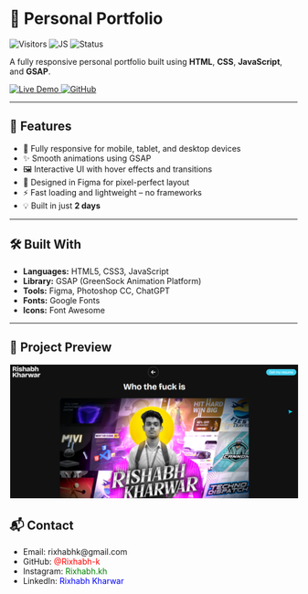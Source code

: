 <h1>💼 Personal Portfolio</h1>

<p>
  <img src="https://visitor-badge.laobi.icu/badge?page_id=Rixhabh-k.Personal-Portfolio" alt="Visitors" />
  <img src="https://img.shields.io/badge/Made%20With-JavaScript-yellow?style=flat-square" alt="JS" />
  <img src="https://img.shields.io/badge/Status-Completed-brightgreen?style=flat-square" alt="Status" />
</p>
  
<p>
  A fully responsive personal portfolio built using <strong>HTML</strong>, <strong>CSS</strong>, <strong>JavaScript</strong>, and <strong>GSAP</strong>.
</p>

<p>
  <a href="https:" target="_blank">
    <img src="https://img.shields.io/badge/🔗 Live%20Demo-blue?style=for-the-badge" alt="Live Demo" />
  </a>
  <a href="https://github.com/Rixhabh-k/Personal-Portfolio" target="_blank">
    <img src="https://img.shields.io/badge/🐙 GitHub-000?style=for-the-badge&logo=github" alt="GitHub" />
  </a>
</p>

<hr />

<h2>📌 Features</h2>

<ul>
  <li>📱 Fully responsive for mobile, tablet, and desktop devices</li>
  <li>✨ Smooth animations using GSAP</li>
  <li>🖼️ Interactive UI with hover effects and transitions</li>
  <li>🎨 Designed in Figma for pixel-perfect layout</li>
  <li>⚡ Fast loading and lightweight – no frameworks</li>
  <li>💡 Built in just <strong>2 days</strong></li>
</ul>

<hr />

<h2>🛠️ Built With</h2>

<ul>
  <li><strong>Languages:</strong> HTML5, CSS3, JavaScript</li>
  <li><strong>Library:</strong> GSAP (GreenSock Animation Platform)</li>
  <li><strong>Tools:</strong> Figma, Photoshop CC, ChatGPT</li>
  <li><strong>Fonts:</strong> Google Fonts</li>
  <li><strong>Icons:</strong> Font Awesome</li>
</ul>

<hr />

<h2>📸 Project Preview</h2>

<p>
  <img src="project-screenshot.png" alt="Portfolio Screenshot" style="max-width: 100%; border: 1px solid white;" />
</p>



<h2>📬 Contact</h2>

<ul>
  <li>Email: rixhabhk@gmail.com</li>
  <li>GitHub: <a href="https://github.com/Rixhabh-k" style="color: red; text-decoration: none;" target="_blank"  >@Rixhabh-k</a></li>
  <li>Instagram: <a href="https://www.instagram.com/rixhabh.kh/" target="_blank"  style="color: green; text-decoration: none;">Rixhabh.kh</a></li>
  <li>LinkedIn: <a href="https://www.linkedin.com/in/rishabh-kharwar-b6564b360?utm_source=share&utm_campaign=share_via&utm_content=profile&utm_medium=android_app" target="_blank"  style="color: blue; text-decoration: none;">Rixhabh Kharwar</a></li>
</ul>
